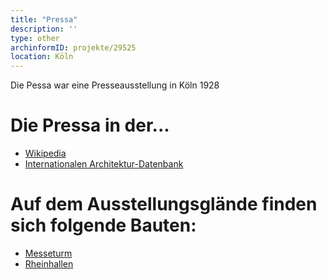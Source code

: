 ```yaml
---
title: "Pressa"
description: ''
type: other
archinformID: projekte/29525
location: Köln
---
```


Die Pessa war eine Presseausstellung in Köln 1928

# Die Pressa in der...
* [Wikipedia](https://de.wikipedia.org/wiki/Pressa)
* [Internationalen Architektur-Datenbank](https://deu.archinform.net/projekte/29525.htm)

# Auf dem Ausstellungsglände finden sich folgende Bauten:
* [Messeturm](/tags/Messeturm-Köln)
* [Rheinhallen](/tags/Rheinhallen)
